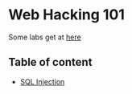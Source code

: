 # Web Hacking 101

Some labs get at [here](https://portswigger.net/web-security/all-labs)

## Table of content
  - [SQL Injection](ClientSide/sql.md)

